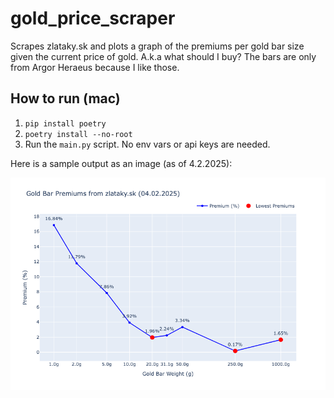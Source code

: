 # gold_price_scraper
Scrapes zlataky.sk and plots a graph of the premiums per gold bar size given the current price of gold. A.k.a what should I buy?
The bars are only from Argor Heraeus because I like those.

## How to run (mac)
1. `pip install poetry`
2. `poetry install --no-root`
3. Run the `main.py` script. No env vars or api keys are needed.

Here is a sample output as an image (as of 4.2.2025):

![Gold bar premiums](premiums.png)
